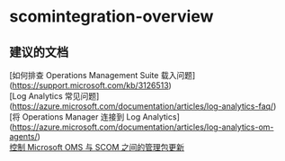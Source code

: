 
<properties
    pageTitle="scomintegration-overview"
    description="与 SCOM 集成相关的问题：概述"
    service="microsoft.operationalinsights"
    resource="operationalinsightsaccounts"
    authors="adoylemsft"
    displayorder=""
    selfHelpType="generic"
    supportTopicIds="32536638"
    resourceTags=""
    productPesIds="15725"
    cloudEnvironments="public, Blackforest, Fairfax"
/>


# <a name="scomintegration-overview"></a>scomintegration-overview


## <a name="recommended-documents"></a>**建议的文档**
[如何排查 Operations Management Suite 载入问题] (https://support.microsoft.com/kb/3126513) <br>
[Log Analytics 常见问题] (https://azure.microsoft.com/documentation/articles/log-analytics-faq/) <br>
[将 Operations Manager 连接到 Log Analytics] (https://azure.microsoft.com/documentation/articles/log-analytics-om-agents/) <br>
[控制 Microsoft OMS 与 SCOM 之间的管理包更新](https://blogs.technet.microsoft.com/msoms/2016/03/16/control-management-pack-updates-between-ms-oms-and-operations-manager/)


<!--HONumber=Nov16_HO4-->


